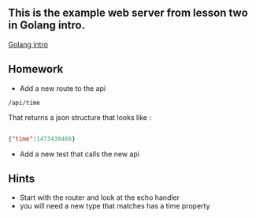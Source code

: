 ## This is the example web server from lesson two in Golang intro.

[Golang intro](https://github.com/fheng/golang-intro/blob/master/chapter-two.md)

## Homework

- Add a new route to the api
```
/api/time
```
That returns a json structure that looks like :

```json

{"time":1473438486}

``` 
- Add a new test that calls the new api 


## Hints

- Start with the router and look at the echo handler
- you will need a new type that matches has a time property
